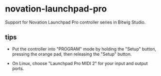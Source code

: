 # novation-launchpad-pro

Support for Novation Launchpad Pro controller series in Bitwig Studio.

## tips
- Put the controller into "PROGRAM" mode by holding the "Setup" button,
pressing the orange pad, then releasing the "Setup" button.

- On Linux, choose "Launchpad Pro MIDI 2" for your input and output ports.
